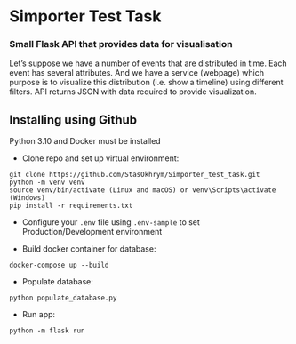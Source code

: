 # Simporter Test Task

### Small Flask API that provides data for visualisation
Let’s suppose we have a number of events that are distributed in time. Each event has several
attributes. And we have a service (webpage) which purpose is to visualize this distribution (i.e.
show a timeline) using different filters. API returns JSON with data required to provide visualization.

## Installing using Github
Python 3.10 and Docker must be installed

- Clone repo and set up virtual environment:
```shell
git clone https://github.com/StasOkhrym/Simporter_test_task.git
python -m venv venv
source venv/bin/activate (Linux and macOS) or venv\Scripts\activate (Windows)
pip install -r requirements.txt
```
- Configure your `.env` file using `.env-sample` to set Production/Development environment

- Build docker container for database:
```shell
docker-compose up --build
```
- Populate database:
```shell
python populate_database.py
```
- Run app:
```shell
python -m flask run
```
  